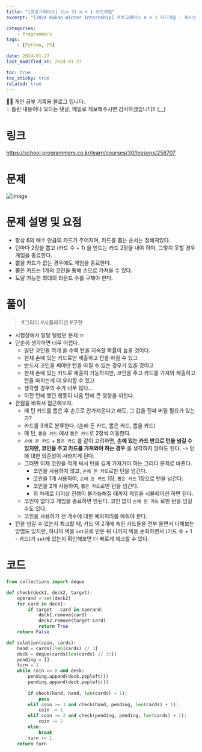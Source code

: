 ```yaml
---
title: "[프로그래머스] (Lv.3) n + 1 카드게임"
excerpt: "[2024 Kakao Winter Internship] 프로그래머스 n + 1 카드게임 - 파이썬(Python) 풀이"

categories:
    - Programmers
tags:
    - [Python, PS]

date: 2024-01-27
last_modified_at: 2024-01-27

toc: true
toc_sticky: true
related: true
---
```



<div class="notice--info" markdown="1">
👨‍💻 개인 공부 기록용 블로그 입니다. <br/>
💡 틀린 내용이나 오타는 댓글, 메일로 제보해주시면 감사하겠습니다!!  (__)
</div>

# 링크

https://school.programmers.co.kr/learn/courses/30/lessons/258707

# 문제

![image](https://github.com/Tolerblanc/Tolerblanc.github.io/assets/52883827/fa2ff26c-cf5c-41e5-bf91-d8f25b1576eb)

# 문제 설명 및 요점

- 항상 6의 배수 만큼의 카드가 주어지며, 카드를 뽑는 순서는 정해져있다.
- 턴마다 2장을 뽑고 (카드 수 + 1) 을 만드는 카드 2장을 내야 하며, 그렇지 못할 경우 게임을 종료한다.
- 뽑을 카드가 없는 경우에도 게임을 종료한다.
- 뽑은 카드는 1개의 코인을 통해 손으로 가져올 수 있다.
- 도달 가능한 최대의 라운드 수를 구해야 한다.

# 풀이

> #그리디 #시뮬레이션 #구현 

- 시험장에서 탈탈 털렸던 문제 ㅠ
- 단순히 생각하면 너무 어렵다.
	- 일단 코인을 적게 쓸 수록 턴을 지속할 확률이 높을 것이다.
	- 현재 손에 있는 카드로만 제출하고 턴을 마칠 수 있고
	- 반드시 코인을 써야만 턴을 마칠 수 있는 경우가 있을 것이고
	- 현재 손에 있는 카드로 제출이 가능하지만, 코인을 주고 카드를 가져와 제출하고 턴을 마치는게 더 유리할 수 있고
	- 생각할 경우의 수가 너무 많다...
	- 이전 턴에 했던 행동이 다음 턴에 큰 영향을 끼친다.
- 관점을 바꿔서 접근해보자.
	- 매 턴 카드를 뽑은 후 손으로 안가져온다고 해도, 그 값을 진짜 버릴 필요가 있는가?
	- 카드를 3개로 분류한다. (손에 든 카드, 뽑은 카드, 뽑을 카드)
	- 매 턴, `뽑을 카드` 에서 `뽑은 카드`로 2장씩 이동한다.
	- `손에 든 카드` + `뽑은 카드` 를 같이 고려하면, **손에 있는 카드 만으로 턴을 넘길 수 있지만, 코인을 주고 카드를 가져와야 하는 경우** 를 생각하지 않아도 된다. -> 턴에 대한 의존성이 사라지게 된다.
	- 그러면 이제 코인을 적게 써서 턴을 길게 가져가야 하는 그리디 문제로 바뀐다.
		- 코인을 사용하지 않고, `손에 든 카드`로만 턴을 넘긴다.
		- 코인을 1개 사용하여, `손에 든 카드` 1장, `뽑은 카드` 1장으로 턴을 넘긴다.
		- 코인을 2개 사용하여, `뽑은 카드`로만 턴을 넘긴다.
		- 위 차례로 더이상 진행이 불가능해질 때까지 게임을 시뮬레이션 하면 된다.
	- 코인이 없다고 게임을 종료하면 안된다. 코인 없이 `손에 든 카드` 로만 턴을 넘길 수도 있다.
	- 코인을 사용하기 전 개수에 대한 예외처리를 해줘야 한다.
- 턴을 넘길 수 있는지 체크할 때, 카드 덱 2개에 속한 카드들을 전부 돌면서 더해보는 방법도 있지만, 하나의 덱을 `set`으로 만든 뒤 나머지 덱을 순회하면서 (카드 수 + 1 - 카드)가 `set`에 있는지 확인해보면 더 빠르게 체크할 수 있다.

# 코드

```python
from collections import deque

def check(deck1, deck2, target):
    operand = set(deck2)
    for card in deck1:
        if target - card in operand:
            deck1.remove(card)
            deck2.remove(target-card)
            return True
    return False

def solution(coin, cards):
    hand = cards[:len(cards) // 3]
    deck = deque(cards[len(cards) // 3:])
    pending = []
    turn = 1
    while coin >= 0 and deck:
        pending.append(deck.popleft())
        pending.append(deck.popleft())
        
        if check(hand, hand, len(cards) + 1):
            pass
        elif coin >= 1 and check(hand, pending, len(cards) + 1):
            coin -= 1
        elif coin >= 2 and check(pending, pending, len(cards) + 1):
            coin -= 2
        else:
            break
        turn += 1
    return turn
```
